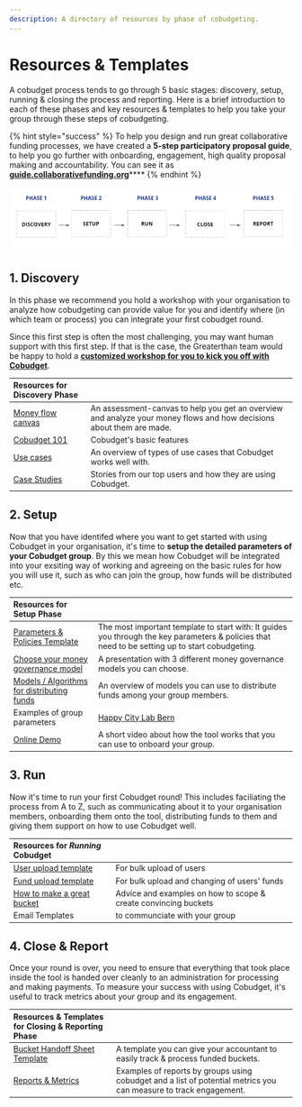 ```yaml
---
description: A directory of resources by phase of cobudgeting.
---
```


# Resources & Templates

A cobudget process tends to go through 5 basic stages: discovery, setup, running & closing the process and reporting. Here is a brief introduction to each of these phases and key resources & templates to help you take your group through these steps of cobudgeting.

{% hint style="success" %}
To help you design and run great collaborative funding processes, we have created a **5-step participatory proposal guide**, to help you go further with onboarding, engagement, high quality proposal making and accountability. You can see it as [**guide.collaborativefunding.org**](https://guide.collaborativefunding.org/)\*\*\*\*
{% endhint %}

![](../.gitbook/assets/phasescobudget.png)

## 1. Discovery

In this phase we recommend you hold a workshop with your organisation to analyze how cobudgeting can provide value for you and identify where \(in which team or process\) you can integrate your first cobudget round.

Since this first step is often the most challenging, you may want human support with this first step. If that is the case, the Greaterthan team would be happy to hold a [**customized workshop for you to kick you off with Cobudget**](https://greaterthan.finance/cobudget).

| [ ](../more-collaborative-funding-tools/the-money-flow-canvas.md)**Resources for Discovery Phase** |  |
| :--- | :--- |
| [Money flow canvas](https://greaterthan.gitbooks.io/greaterthan-s-guide-to-collaborative-finance/content/the-money-flow-canvas.html) | An assessment-canvas to help you get an overview and analyze your money flows and how decisions about them are made. |
| [Cobudget 101](../cobudget-basics.md) | Cobudget's basic features |
| [Use cases](cobudget-use-cases.md) | An overview of types of use cases that Cobudget works well with. |
| [Case Studies](../case-studies/) | Stories from our top users and how they are using Cobudget. |

## 2. Setup

Now that you have identifed where you want to get started with using Cobudget in your organisation, it's time to **setup the detailed parameters of your Cobudget group**. By this we mean how Cobudget will be integrated into your exsiting way of working and agreeing on the basic rules for how you will use it, such as who can join the group, how funds will be distributed etc.

| **Resources for Setup Phase** |  |
| :--- | :--- |
| [Parameters & Policies Template](https://docs.google.com/document/d/1yK8A3HoT8Yd7ElYKfuccRibgCXb_yEj5Pu8WFMPAUts/edit#) | The most important template to start with: It guides you through the key parameters & policies that need to be setting up to start cobudgeting. |
| [Choose your money governance model](https://www.slideshare.net/Greaterthanfinance/money-governance-models-for-cobudget) | A presentation with 3 different money governance models you can choose. |
| [Models / Algorithms for distributing funds](https://docs.google.com/document/d/1dzQynmlx2HojdSDr7rbHjrNvFo78NQccyxvxNK4nwRE/edit?usp=sharing) | An overview of models you can use to distribute funds among your group members. |
| Examples of group parameters | [Happy City Lab Bern](https://amanitas.gitbooks.io/amanitas-handbook/content/cobudget-collaborative-funding/prototype-1-with-house-residents.html) |
| [Online Demo](https://youtu.be/8d1zrxNgFS8) | A short video about how the tool works that you can use to onboard your group. |

## 3. Run

Now it's time to run your first Cobudget round! This includes faciliating the process from A to Z, such as communicating about it to your organisation members, onboarding them onto the tool, distributing funds to them and giving them support on how to use Cobudget well.

| **Resources for** _**Running**_ **Cobudget** |  |
| :--- | :--- |
| [User upload template](https://docs.google.com/spreadsheets/d/1gyetC5knE7wFbNuPGQBmKuSi055il9mAOoaglGV6-0w/edit#gid=0) | For bulk upload of users |
| [Fund upload template](https://docs.google.com/spreadsheets/d/1gyetC5knE7wFbNuPGQBmKuSi055il9mAOoaglGV6-0w/edit#gid=1129322247) | For bulk upload and changing of users' funds |
| [How to make a great bucket](./) | Advice and examples on how to scope & create convincing buckets |
| Email Templates | to communciate with your group |

## 4. Close & Report

Once your round is over, you need to ensure that everything that took place inside the tool is handed over cleanly to an administration for processing and making payments. To measure your success with using Cobudget, it's useful to track metrics about your group and its engagement.

| **Resources & Templates for Closing & Reporting Phase** |  |
| :--- | :--- |
| [Bucket Handoff Sheet Template](https://docs.google.com/spreadsheets/d/1gbqW2yJxNG7G7_B-oKbwQG0OoEiJY6pPTUppilORsyU/edit) | A template you can give your accountant to easily track & process funded buckets. |
| [Reports & Metrics](https://docs.google.com/document/d/12YsZKYzUHEk9pXXECrwg6xs4ZdkYJTzszJwMowe3M0Y/edit) | Examples of reports by groups using cobudget and a list of potential metrics you can measure to track engagement. |

